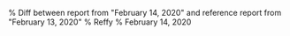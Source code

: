 % Diff between report from "February 14, 2020" and reference report from "February 13, 2020"
% Reffy
% February 14, 2020

